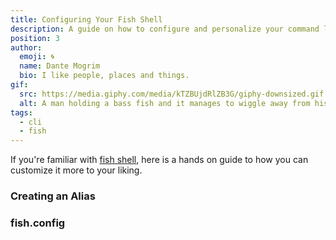```yaml
---
title: Configuring Your Fish Shell
description: A guide on how to configure and personalize your command line fish shell.
position: 3
author:
  emoji: 🌀
  name: Dante Mogrim
  bio: I like people, places and things.
gif:
  src: https://media.giphy.com/media/kTZBUjdRlZB3G/giphy-downsized.gif
  alt: A man holding a bass fish and it manages to wiggle away from his grip.
tags:
  - cli
  - fish
---
```

If you're familiar with [fish shell](https://fishshell.com/), here is a hands on guide to how you can customize it more to your liking.

### Creating an Alias

### fish.config
